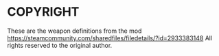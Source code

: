# COPYRIGHT
These are the weapon definitions from the mod https://steamcommunity.com/sharedfiles/filedetails/?id=2933383148
All rights reserved to the original author.